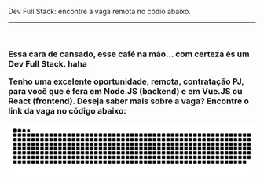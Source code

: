 Dev Full Stack: encontre a vaga remota no códio abaixo.

  <hr></hr>
  <br><h3> Essa cara de cansado, esse café na máo... com certeza és um Dev Full Stack. haha
  
  Tenho uma excelente oportunidade, remota, contratação PJ, para você que é fera em 
  Node.JS (backend) e em Vue.JS ou React (frontend). Deseja saber mais sobre a vaga?
  Encontre o link da vaga no código abaixo:</h3>
  
  <img src="https://raw.githubusercontent.com/Platane/snk/output/github-contribution-grid-snake.svg">


          


         
